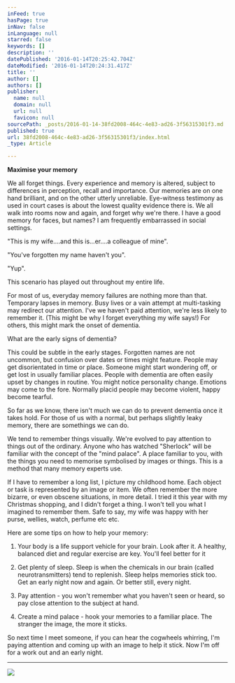 ```yaml
---
inFeed: true
hasPage: true
inNav: false
inLanguage: null
starred: false
keywords: []
description: ''
datePublished: '2016-01-14T20:25:42.704Z'
dateModified: '2016-01-14T20:24:31.417Z'
title: ''
author: []
authors: []
publisher:
  name: null
  domain: null
  url: null
  favicon: null
sourcePath: _posts/2016-01-14-38fd2008-464c-4e83-ad26-3f56315301f3.md
published: true
url: 38fd2008-464c-4e83-ad26-3f56315301f3/index.html
_type: Article

---
```

**Maximise your memory**

We all forget things. Every experience and memory is altered, subject to differences in perception, recall and importance. Our memories are on one hand brilliant, and on the other utterly unreliable. Eye-witness testimony as used in court cases is about the lowest quality evidence there is. We all walk into rooms now and again, and forget why we're there. I have a good memory for faces, but names? I am frequently embarrassed in social settings.

"This is my wife....and this is...er....a colleague of mine".

"You've forgotten my name haven't you".

"Yup".

This scenario has played out throughout my entire life.

For most of us, everyday memory failures are nothing more than that. Temporary lapses in memory. Busy lives or a vain attempt at multi-tasking may redirect our attention. I've we haven't paid attention, we're less likely to remember it. (This might be why I forget everything my wife says!) For others, this might mark the onset of dementia.

What are the early signs of dementia?

This could be subtle in the early stages. Forgotten names are not uncommon, but confusion over dates or times might feature. People may get disorientated in time or place. Someone might start wondering off, or get lost in usually familiar places. People with dementia are often easily upset by changes in routine. You might notice personality change. Emotions may come to the fore. Normally placid people may become violent, happy become tearful.

So far as we know, there isn't much we can do to prevent dementia once it takes hold. For those of us with a normal, but perhaps slightly leaky memory, there are somethings we can do.

We tend to remember things visually. We're evolved to pay attention to things out of the ordinary. Anyone who has watched "Sherlock" will be familiar with the concept of the "mind palace". A place familiar to you, with the things you need to memorise symbolised by images or things. This is a method that many memory experts use.

If I have to remember a long list, I picture my childhood home. Each object or task is represented by an image or item. We often remember the more bizarre, or even obscene situations, in more detail. I tried it this year with my Christmas shopping, and I didn't forget a thing. I won't tell you what I imagined to remember them. Safe to say, my wife was happy with her purse, wellies, watch, perfume etc etc.

Here are some tips on how to help your memory:

1. Your body is a life support vehicle for your brain. Look after it. A healthy, balanced diet and regular exercise are key. You'll feel better for it

2. Get plenty of sleep. Sleep is when the chemicals in our brain (called neurotransmitters) tend to replenish. Sleep helps memories stick too. Get an early night now and again. Or better still, every night.

3. Pay attention - you won't remember what you haven't seen or heard, so pay close attention to the subject at hand.

4. Create a mind palace - hook your memories to a familiar place. The stranger the image, the more it sticks.

So next time I meet someone, if you can hear the cogwheels whirring, I'm paying attention and coming up with an image to help it stick. Now I'm off for a work out and an early night.

****
![](https://the-grid-user-content.s3-us-west-2.amazonaws.com/4ae856f7-1aa8-4ae3-8031-3010e061c0cf.jpg)